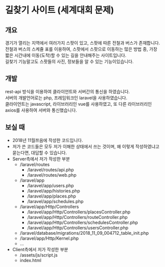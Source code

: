 # 길찾기 사이트 (세계대회 문제)

## 개요

경기가 열리는 지역에서 여러가지 스팟이 있고, 스팟에 따른 전철과 버스가 존재합니다.  
전철과 버스의 스케쥴 표를 이용하여, 스팟에서 스팟으로 이동하는 많은 방법 중, 가장 짧은 시간내에 이동(도착)할 수 있는 길을 안내해주는 사이트입니다.  
길찾기 기능말고도 스팟들의 사진, 정보들을 알 수 있는 기능이있습니다.

## 개발

rest-api 방식을 이용하여 클라이언트와 서버간의 통신을 하였습니다.  
서버의 개발언어로는 php, 프레임워크인 laravel을 사용하였습니다.  
클라이언트는 javascript, 라이브러리인 vue를 사용하였고, 또 다른 라이브러리인 axios를 사용하여 서버와 통신했습니다.

## 보실 때

- 2018년 11월쯔음에 작성한 코드입니다.
- 저가 쓴 코드들은 모두 저가 이해한 상태에서 쓰는 것이며, 왜 이렇게 작성하였냐고 묻는다면, 대답할 수 있습니다.
- Server측에서 저가 작성한 부분
	- /laravel/routes
		- /laravel/routes/api.php
		- /laravel/routes/web.php
	- /laravel/app
		- /laravel/app/users.php
		- /laravel/app/histories.php
		- /laravel/app/places.php
		- /laravel/app/schedules.php
	- /laravel/app/Http/Controllers
		- /laravel/app/Http/Controllers/placesController.php
		- /laravel/app/Http/Controllers/routeController.php
		- /laravel/app/Http/Controllers/schedulesController.php
		- /laravel/app/Http/Controllers/usersController.php
	- /laravel/database/migrations/2018_11_09_004712_table_init.php
	- /laravel/app/Http/Kernel.php
	- ...
- Client측에서 저가 작성한 부분
	- /assets/js/script.js
	- index.html